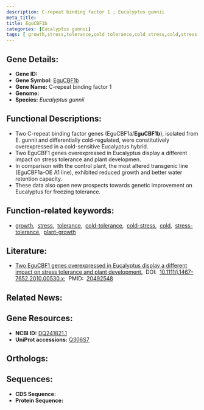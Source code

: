 ```yaml
---
description: C-repeat binding factor 1 ; Eucalyptus gunnii
meta_title:
title: EguCBF1b
categories: [Eucalyptus gunnii]
tags: [ growth,stress,tolerance,cold tolerance,cold stress,cold,stress tolerance,plant growth ]
---
```


## Gene Details:
- **Gene ID:** []()
- **Gene Symbol:** <u>EguCBF1b</u>
- **Gene Name:** C-repeat binding factor 1
- **Genome:** 
- **Species:** *Eucalyptus gunnii*

## Functional Descriptions:
   - Two C-repeat binding factor genes (EguCBF1a/**EguCBF1b**), isolated from E. gunnii and differentially cold-regulated, were constitutively overexpressed in a cold-sensitive Eucalyptus hybrid.
   - Two EguCBF1 genes overexpressed in Eucalyptus display a different impact on stress tolerance and plant developmen.
   - In comparison with the control plant, the most altered transgenic line (EguCBF1a-OE A1 line), exhibited reduced growth and better water retention capacity.
   - These data also open new prospects towards genetic improvement on Eucalyptus for freezing tolerance.

## Function-related keywords:
   - [growth](/tags/growth/),&nbsp;&nbsp;[stress](/tags/stress/),&nbsp;&nbsp;[tolerance](/tags/tolerance/),&nbsp;&nbsp;[cold-tolerance](/tags/cold-tolerance/),&nbsp;&nbsp;[cold-stress](/tags/cold-stress/),&nbsp;&nbsp;[cold](/tags/cold/),&nbsp;&nbsp;[stress-tolerance](/tags/stress-tolerance/),&nbsp;&nbsp;[plant-growth](/tags/plant-growth/)

## Literature:
   - [Two EguCBF1 genes overexpressed in Eucalyptus display a different impact on stress tolerance and plant development.](https://www.doi.org/10.1111/j.1467-7652.2010.00530.x)&nbsp;&nbsp;DOI:&nbsp;&nbsp;[10.1111/j.1467-7652.2010.00530.x](https://www.doi.org/10.1111/j.1467-7652.2010.00530.x);&nbsp;&nbsp;PMID:&nbsp;&nbsp;[20492548](https://pubmed.ncbi.nlm.nih.gov/20492548/)

## Related News:

## Gene Resources:
- **NCBI ID:**  [DQ241821.1](https://www.ncbi.nlm.nih.gov/search/all/?term=DQ241821.1)
- **UniProt accessions:**  [Q306S7](https://www.uniprot.org/uniprotkb/Q306S7/entry)

## Orthologs:

## Sequences:
- **CDS Sequence:**
- **Protein Sequence:**
